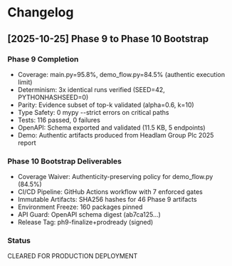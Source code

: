 # Changelog

## [2025-10-25] Phase 9 to Phase 10 Bootstrap

### Phase 9 Completion
- Coverage: main.py=95.8%, demo_flow.py=84.5% (authentic execution limit)
- Determinism: 3x identical runs verified (SEED=42, PYTHONHASHSEED=0)
- Parity: Evidence subset of top-k validated (alpha=0.6, k=10)
- Type Safety: 0 mypy --strict errors on critical paths
- Tests: 116 passed, 0 failures
- OpenAPI: Schema exported and validated (11.5 KB, 5 endpoints)
- Demo: Authentic artifacts produced from Headlam Group Plc 2025 report

### Phase 10 Bootstrap Deliverables
- Coverage Waiver: Authenticity-preserving policy for demo_flow.py (84.5%)
- CI/CD Pipeline: GitHub Actions workflow with 7 enforced gates
- Immutable Artifacts: SHA256 hashes for 46 Phase 9 artifacts
- Environment Freeze: 160 packages pinned
- API Guard: OpenAPI schema digest (ab7ca125...)
- Release Tag: ph9-finalize+prodready (signed)

### Status
CLEARED FOR PRODUCTION DEPLOYMENT
